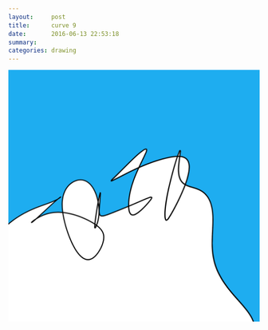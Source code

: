 ```yaml
---
layout:     post
title:      curve 9
date:       2016-06-13 22:53:18
summary:    
categories: drawing
---
```

![curve 9](/images/diary/curve-9.png "misplaced anxiety")
